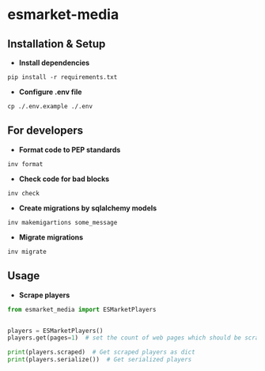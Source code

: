 # esmarket-media

## Installation & Setup
* **Install dependencies**
```shell
pip install -r requirements.txt
```
* **Configure .env file**
```shell
cp ./.env.example ./.env
```

## For developers
* **Format code to PEP standards**
```shell
inv format
```
* **Check code for bad blocks**
```shell
inv check
```
* **Create migrations by sqlalchemy models**
```shell
inv makemigartions some_message
```
* **Migrate migrations**
```shell
inv migrate
```

## Usage
* **Scrape players**
```python
from esmarket_media import ESMarketPlayers


players = ESMarketPlayers()
players.get(pages=1)  # set the count of web pages which should be scraped

print(players.scraped)  # Get scraped players as dict
print(players.serialize())  # Get serialized players
```